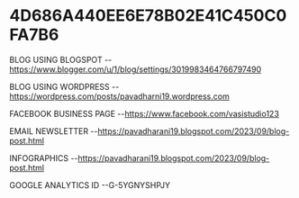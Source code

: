 # 4D686A440EE6E78B02E41C450C0FA7B6





BLOG USING BLOGSPOT --https://www.blogger.com/u/1/blog/settings/3019983464766797490


BLOG USING WORDPRESS --https://wordpress.com/posts/pavadharni19.wordpress.com


FACEBOOK BUSINESS PAGE --https://www.facebook.com/vasistudio123


EMAIL NEWSLETTER --https://pavadharani19.blogspot.com/2023/09/blog-post.html


INFOGRAPHICS --https://pavadharani19.blogspot.com/2023/09/blog-post.html


GOOGLE ANALYTICS ID --G-5YGNYSHPJY
